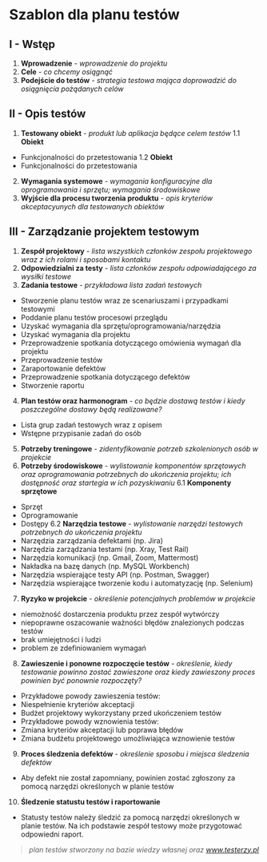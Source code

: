 # Szablon dla planu testów

## I - Wstęp

1. **Wprowadzenie** - _wprowadzenie do projektu_
2. **Cele** - _co chcemy osiągnąć_
3. **Podejście do testów** - _strategia testowa mająca doprowadzić do osiągnięcia pożądanych celów_

## II - Opis testów

1. **Testowany obiekt** - _produkt lub aplikacja będące celem testów_
  1.1 **Obiekt**
  -   Funkcjonalności do przetestowania
  1.2 **Obiekt**
  -    Funkcjonalności do przetestowania
2. **Wymagania systemowe** - _wymagania konfiguracyjne dla oprogramowania i sprzętu; wymagania środowiskowe_
3. **Wyjście dla procesu tworzenia produktu** - _opis kryteriów akceptacyunych dla testowanych obiektów_

## III - Zarządzanie projektem testowym

1. **Zespół projektowy** - _lista wszystkich członków zespołu projektowego wraz z ich rolami i sposobami kontaktu_
2. **Odpowiedzialni za testy** - _lista członków zespołu odpowiadającego za wysiłki testowe_
3. **Zadania testowe** - _przykładowa lista zadań testowych_
  - Stworzenie planu testów wraz ze scenariuszami i przypadkami testowymi
  - Poddanie planu testów procesowi przeglądu
  - Uzyskać wymagania dla sprzętu/oprogramowania/narzędzia
  - Uzyskać wymagania dla projektu
  - Przeprowadzenie spotkania dotyczącego omówienia wymagań dla projektu
  - Przeprowadzenie testów
  - Zaraportowanie defektów
  - Przeprowadzenie spotkania dotyczącego defektów
  - Stworzenie raportu
4. **Plan testów oraz harmonogram** - _co będzie dostawą testów i kiedy poszczególne dostawy będą realizowane?_
  - Lista grup zadań testowych wraz z opisem
  - Wstępne przypisanie zadań do osób
5. **Potrzeby treningowe** - _zidentyfikowanie potrzeb szkolenionych osób w projekcie_
6. **Potrzeby środowiskowe** - _wylistowanie komponentów sprzętowych oraz oprogramowania potrzebnych do ukończenia projektu; ich dostępność oraz startegia w ich pozyskiwaniu_
  6.1 **Komponenty sprzętowe**
  - Sprzęt
  - Oprogramowanie
  - Dostępy
  6.2 **Narzędzia testowe** - _wylistowanie narzędzi testowych potrzebnych do ukończenia projektu_
  - Narzędzia zarządzania defektami (np. Jira)
  - Narzędzia zarządzania testami (np. Xray, Test Rail)
  - Narzędzia komunikacji (np. Gmail, Zoom, Mattermost)
  - Nakładka na bazę danych (np. MySQL Workbench)
  - Narzędzia wspierające testy API (np. Postman, Swagger)
  - Narzędzia wspierające tworzenie kodu i automatyzację (np. Selenium)

7. **Ryzyko w projekcie** - _określenie potencjalnych problemów w projekcie_
  - niemożność dostarczenia produktu przez zespół wytwórczy
  - niepoprawne oszacowanie ważności błędów znalezionych podczas testów
  - brak umiejętności i ludzi
  - problem ze zdefiniowaniem wymagań

8. **Zawieszenie i ponowne rozpoczęcie testów** - _określenie, kiedy testowanie powinno zostać zawieszone oraz kiedy zawieszony proces powinien być ponownie rozpoczęty?_
  - Przykładowe powody zawieszenia testów:
  -   Niespełnienie kryteriów akceptacji
  -   Budżet projektowy wykorzystany przed ukończeniem testów
  -  Przykładowe powody wznowienia testów:
  -   Zmiana kryteriów akceptacji lub poprawa błędów
  -   Zmiana budżetu projektowego umożliwiająca wznowienie testów

9. **Proces śledzenia defektów** - _określenie sposobu i miejsca śledzenia defektów_
  - Aby defekt nie został zapomniany, powinien zostać zgłoszony za pomocą narzędzi określonych w planie testów

10. **Śledzenie statustu testów i raportowanie**
  - Statusty testów należy śledzić za pomocą narzędzi określonych w planie testów. Na ich podstawie zespół testowy może przygotować odpowiedni raport.

> _plan testów stworzony na bazie wiedzy własnej oraz www.testerzy.pl_
